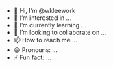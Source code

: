 - 👋 Hi, I’m @wkleework
- 👀 I’m interested in ...
- 🌱 I’m currently learning ...
- 💞️ I’m looking to collaborate on ...
- 📫 How to reach me ...
- 😄 Pronouns: ...
- ⚡ Fun fact: ...

<!---
wkleework/wkleework is a ✨ special ✨ repository because its `README.md` (this file) appears on your GitHub profile.
You can click the Preview link to take a look at your changes.
--->
